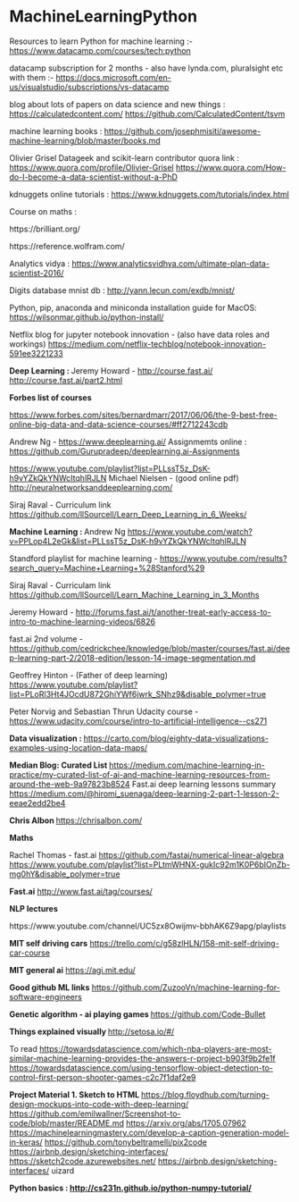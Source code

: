 # MachineLearningPython

Resources to learn Python for machine learning :- 
https://www.datacamp.com/courses/tech:python

datacamp subscription for 2 months - also have lynda.com, pluralsight etc with them :-
https://docs.microsoft.com/en-us/visualstudio/subscriptions/vs-datacamp

blog about lots of papers on data science and new things :
https://calculatedcontent.com/
https://github.com/CalculatedContent/tsvm

machine learning books :
https://github.com/josephmisiti/awesome-machine-learning/blob/master/books.md

Olivier Grisel
Datageek and scikit-learn contributor quora link :
https://www.quora.com/profile/Olivier-Grisel
https://www.quora.com/How-do-I-become-a-data-scientist-without-a-PhD

kdnuggets online tutorials :
https://www.kdnuggets.com/tutorials/index.html

Course on maths : 
<p>https://brilliant.org/ </p>
<p>
https://reference.wolfram.com/
</p>

Analytics vidya :
https://www.analyticsvidhya.com/ultimate-plan-data-scientist-2016/

Digits database mnist db : 
http://yann.lecun.com/exdb/mnist/

Python, pip, anaconda and miniconda installation guide for MacOS:
https://wilsonmar.github.io/python-install/

Netflix blog for jupyter notebook innovation - (also have data roles and workings)
https://medium.com/netflix-techblog/notebook-innovation-591ee3221233

<b>Deep Learning : </b>
Jeremy Howard - 
http://course.fast.ai/ 
http://course.fast.ai/part2.html


<b> Forbes list of courses </b>

https://www.forbes.com/sites/bernardmarr/2017/06/06/the-9-best-free-online-big-data-and-data-science-courses/#ff2712243cdb

Andrew Ng - 
https://www.deeplearning.ai/
Assignmemts online : 
https://github.com/Gurupradeep/deeplearning.ai-Assignments

https://www.youtube.com/playlist?list=PLLssT5z_DsK-h9vYZkQkYNWcItqhlRJLN
Michael Nielsen - (good online pdf)
http://neuralnetworksanddeeplearning.com/

Siraj Raval - Curriculum link
https://github.com/llSourcell/Learn_Deep_Learning_in_6_Weeks/

<b>Machine Learning : </b>
Andrew Ng
https://www.youtube.com/watch?v=PPLop4L2eGk&list=PLLssT5z_DsK-h9vYZkQkYNWcItqhlRJLN

Standford playlist for machine learning - 
https://www.youtube.com/results?search_query=Machine+Learning+%28Stanford%29

Siraj Raval - Curriculam link
https://github.com/llSourcell/Learn_Machine_Learning_in_3_Months

Jeremy Howard - 
http://forums.fast.ai/t/another-treat-early-access-to-intro-to-machine-learning-videos/6826

fast.ai 2nd volume - 
https://github.com/cedrickchee/knowledge/blob/master/courses/fast.ai/deep-learning-part-2/2018-edition/lesson-14-image-segmentation.md


Geoffrey Hinton - (Father of deep learning)
https://www.youtube.com/playlist?list=PLoRl3Ht4JOcdU872GhiYWf6jwrk_SNhz9&disable_polymer=true

Peter Norvig and Sebastian Thrun Udacity course - 
https://www.udacity.com/course/intro-to-artificial-intelligence--cs271

<b> Data visualization : </b>
https://carto.com/blog/eighty-data-visualizations-examples-using-location-data-maps/

<b>Median Blog: Curated List </b>
https://medium.com/machine-learning-in-practice/my-curated-list-of-ai-and-machine-learning-resources-from-around-the-web-9a97823b8524
Fast.ai deep learning lessons summary
https://medium.com/@hiromi_suenaga/deep-learning-2-part-1-lesson-2-eeae2edd2be4


<b> Chris Albon </b>
https://chrisalbon.com/

<b> Maths </b> 

Rachel Thomas - fast.ai 
https://github.com/fastai/numerical-linear-algebra
https://www.youtube.com/playlist?list=PLtmWHNX-gukIc92m1K0P6bIOnZb-mg0hY&disable_polymer=true

<b>Fast.ai</b>
http://www.fast.ai/tag/courses/


<b>NLP lectures </b> 
<p>https://www.youtube.com/channel/UC5zx8Owijmv-bbhAK6Z9apg/playlists</p>

<b>MIT self driving cars</b>
https://trello.com/c/g58zlHLN/158-mit-self-driving-car-course

<b>MIT general ai</b>
https://agi.mit.edu/


<b>Good github ML links</b>
https://github.com/ZuzooVn/machine-learning-for-software-engineers


<b> Genetic algorithm - ai playing games </b>
https://github.com/Code-Bullet

<b> Things explained visually </b>
http://setosa.io/#/


To read
https://towardsdatascience.com/which-nba-players-are-most-similar-machine-learning-provides-the-answers-r-project-b903f9b2fe1f
https://towardsdatascience.com/using-tensorflow-object-detection-to-control-first-person-shooter-games-c2c7f1daf2e9

<b> Project Material </b>
<b> 1. Sketch to HTML </b>
https://blog.floydhub.com/turning-design-mockups-into-code-with-deep-learning/
https://github.com/emilwallner/Screenshot-to-code/blob/master/README.md
https://arxiv.org/abs/1705.07962
https://machinelearningmastery.com/develop-a-caption-generation-model-in-keras/
https://github.com/tonybeltramelli/pix2code
https://airbnb.design/sketching-interfaces/
https://sketch2code.azurewebsites.net/ 
https://airbnb.design/sketching-interfaces/
uizard


<b> Python basics : <b>
  http://cs231n.github.io/python-numpy-tutorial/
